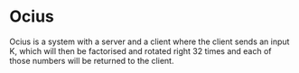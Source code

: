 # Ocius

Ocius is a system with a server and a client where  the client sends an input K, which will then be factorised and rotated right 32 times and each of those numbers will be returned to the client.
